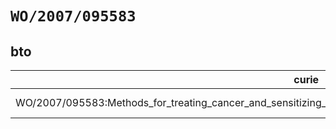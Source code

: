 # `WO/2007/095583`

## bto

| curie                                                                                                              |   usages | nodes                                                                                                           |
|--------------------------------------------------------------------------------------------------------------------|----------|-----------------------------------------------------------------------------------------------------------------|
| WO/2007/095583:Methods_for_treating_cancer_and_sensitizing_cancer_cells_using_the_serine_protease_inhibitor_maspin |        1 | [http://purl.obolibrary.org/obo/BTO:0004434](https://bioregistry.io/http://purl.obolibrary.org/obo/BTO:0004434) |
